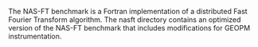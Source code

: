 The NAS-FT benchmark is a Fortran implementation of a distributed
Fast Fourier Transform algorithm.  The nasft directory contains an
optimized version of the NAS-FT benchmark that includes modifications
for GEOPM instrumentation.
